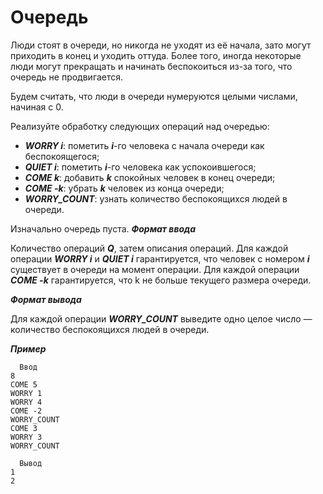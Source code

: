 Очередь<a name="TOP"></a>
===================

Люди стоят в очереди, но никогда не уходят из её начала, зато могут приходить в конец и уходить оттуда. Более того, иногда некоторые люди могут прекращать и начинать беспокоиться из-за того, что очередь не продвигается.

Будем считать, что люди в очереди нумеруются целыми числами, начиная с 0.

Реализуйте обработку следующих операций над очередью:
  * ***WORRY i***: пометить ***i***-го человека с начала очереди как беспокоящегося;
  * ***QUIET i***: пометить ***i***-го человека как успокоившегося;
  * ***COME k***: добавить ***k*** спокойных человек в конец очереди;
  * ***COME -k***: убрать ***k*** человек из конца очереди;
  * ***WORRY_COUNT***: узнать количество беспокоящихся людей в очереди.

Изначально очередь пуста.
***Формат ввода***

Количество операций ***Q***, затем описания операций.
Для каждой операции ***WORRY i*** и ***QUIET i*** гарантируется, что человек с номером ***i*** существует в очереди на момент операции.
Для каждой операции ***COME -k*** гарантируется, что k не больше текущего размера очереди.

***Формат вывода***

Для каждой операции ***WORRY_COUNT*** выведите одно целое число — количество беспокоящихся людей в очереди.

***Пример***

```
  Ввод
8
COME 5
WORRY 1
WORRY 4
COME -2
WORRY_COUNT
COME 3
WORRY 3
WORRY_COUNT
```
```
  Вывод
1
2
```
